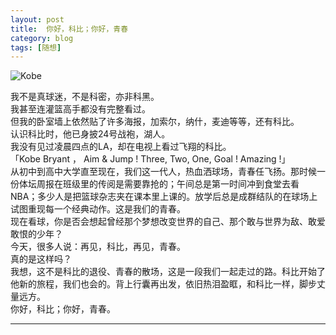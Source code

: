```yaml
---
layout: post  
title:  你好，科比；你好，青春  
category: blog  
tags: [随想]  
---  
```

 
![Kobe](http://cdn.28story.com/github/2016-04-14-kobe.jpg)  
  

我不是真球迷，不是科密，亦非科黑。  
我甚至连灌篮高手都没有完整看过。  
但我的卧室墙上依然贴了许多海报，加索尔，纳什，麦迪等等，还有科比。  
认识科比时，他已身披24号战袍，湖人。  
我没有见过凌晨四点的LA，却在电视上看过飞翔的科比。   
「Kobe Bryant ， Aim & Jump ! Three, Two, One, Goal !  Amazing !」   
从初中到高中大学直至现在，我们这一代人，热血洒球场，青春任飞扬。那时候一份体坛周报在班级里的传阅是需要靠抢的；午间总是第一时间冲到食堂去看NBA；多少人是把篮球杂志夹在课本里上课的。放学后总是成群结队的在球场上试图重现每一个经典动作。这是我们的青春。      
现在看球，你是否会想起曾经那个梦想改变世界的自己、那个敢与世界为敌、敢爱敢恨的少年？  
今天，很多人说：再见，科比，再见，青春。  
真的是这样吗？  
我想，这不是科比的退役、青春的散场，这是一段我们一起走过的路。科比开始了他新的旅程，我们也会的。背上行囊再出发，依旧热泪盈眶，和科比一样，脚步丈量远方。  
你好，科比；你好，青春。  

---

